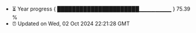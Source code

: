 - ⏳ Year progress { ██████████████████████▁▁▁▁▁▁▁▁ } 75.39 %
- ⏰ Updated on Wed, 02 Oct 2024 22:21:28 GMT

